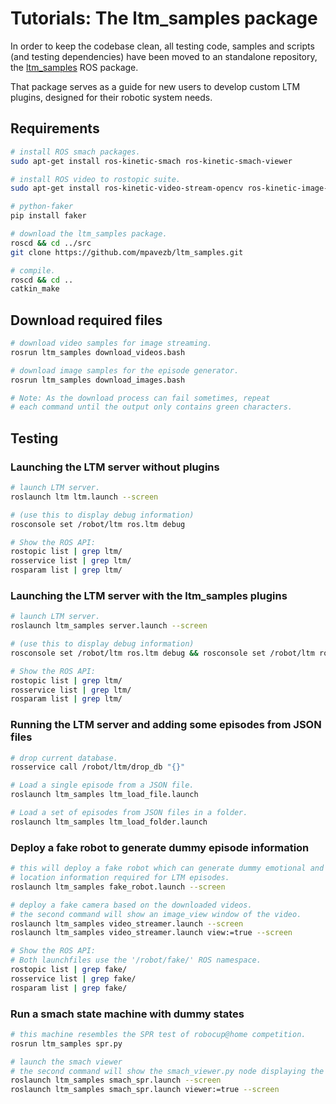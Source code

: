 # Tutorials: The ltm_samples package

In order to keep the codebase clean, all testing code, samples and scripts (and testing dependencies) have been moved to an standalone repository, the [ltm_samples](https://github.com/mpavezb/ltm_samples) ROS package.

That package serves as a guide for new users to develop custom LTM plugins, designed for their robotic system needs.


## Requirements

```bash
# install ROS smach packages.
sudo apt-get install ros-kinetic-smach ros-kinetic-smach-viewer

# install ROS video to rostopic suite.
sudo apt-get install ros-kinetic-video-stream-opencv ros-kinetic-image-view

# python-faker
pip install faker

# download the ltm_samples package.
roscd && cd ../src
git clone https://github.com/mpavezb/ltm_samples.git

# compile.
roscd && cd ..
catkin_make
```


## Download required files

```bash
# download video samples for image streaming.
rosrun ltm_samples download_videos.bash

# download image samples for the episode generator.
rosrun ltm_samples download_images.bash

# Note: As the download process can fail sometimes, repeat 
# each command until the output only contains green characters.
```


## Testing

### Launching the LTM server without plugins

```bash
# launch LTM server.
roslaunch ltm ltm.launch --screen

# (use this to display debug information)
rosconsole set /robot/ltm ros.ltm debug

# Show the ROS API:
rostopic list | grep ltm/
rosservice list | grep ltm/
rosparam list | grep ltm/
```

### Launching the LTM server with the ltm_samples plugins

```bash
# launch LTM server.
roslaunch ltm_samples server.launch --screen

# (use this to display debug information)
rosconsole set /robot/ltm ros.ltm debug && rosconsole set /robot/ltm ros.ltm_samples debug

# Show the ROS API:
rostopic list | grep ltm/
rosservice list | grep ltm/
rosparam list | grep ltm/
```


### Running the LTM server and adding some episodes from JSON files

```bash
# drop current database.
rosservice call /robot/ltm/drop_db "{}"

# Load a single episode from a JSON file.
roslaunch ltm_samples ltm_load_file.launch

# Load a set of episodes from JSON files in a folder.
roslaunch ltm_samples ltm_load_folder.launch
```

### Deploy a fake robot to generate dummy episode information

```bash
# this will deploy a fake robot which can generate dummy emotional and
# location information required for LTM episodes.
roslaunch ltm_samples fake_robot.launch --screen

# deploy a fake camera based on the downloaded videos.
# the second command will show an image_view window of the video. 
roslaunch ltm_samples video_streamer.launch --screen
roslaunch ltm_samples video_streamer.launch view:=true --screen

# Show the ROS API:
# Both launchfiles use the '/robot/fake/' ROS namespace.
rostopic list | grep fake/
rosservice list | grep fake/
rosparam list | grep fake/

```

### Run a smach state machine with dummy states

```bash
# this machine resembles the SPR test of robocup@home competition.
rosrun ltm_samples spr.py

# launch the smach viewer
# the second command will show the smach_viewer.py node displaying the machine states.
roslaunch ltm_samples smach_spr.launch --screen
roslaunch ltm_samples smach_spr.launch viewer:=true --screen
```
